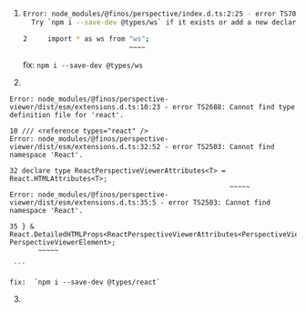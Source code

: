 1.  ```bash
    Error: node_modules/@finos/perspective/index.d.ts:2:25 - error TS7016: Could not find a declaration file for module 'ws'. 'C:/Project/Perspective/ng-perspective/node_modules/ws/index.js' implicitly has an 'any' type.
      Try `npm i --save-dev @types/ws` if it exists or add a new declaration (.d.ts) file containing `declare module 'ws';`
    
    2     import * as ws from "ws";
                              ~~~~
    ```

    fix:   `npm i --save-dev @types/ws`

2.   ```bash
    Error: node_modules/@finos/perspective-viewer/dist/esm/extensions.d.ts:10:23 - error TS2688: Cannot find type definition file for 'react'.
    
    10 /// <reference types="react" />
    Error: node_modules/@finos/perspective-viewer/dist/esm/extensions.d.ts:32:52 - error TS2503: Cannot find namespace 'React'.
    
    32 declare type ReactPerspectiveViewerAttributes<T> = React.HTMLAttributes<T>;
                                                          ~~~~~
    Error: node_modules/@finos/perspective-viewer/dist/esm/extensions.d.ts:35:5 - error TS2503: Cannot find namespace 'React'.
    
    35 } & React.DetailedHTMLProps<ReactPerspectiveViewerAttributes<PerspectiveViewerElement>, PerspectiveViewerElement>;
           ~~~~~
    
     ```

    fix:  `npm i --save-dev @types/react`

3.  